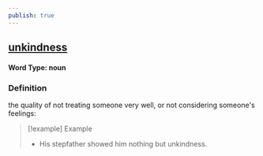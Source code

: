 ```yaml
---
publish: true
---
```


## [unkindness](https://dictionary.cambridge.org/dictionary/english/unkindness)

#### Word Type: noun
### Definition
the quality of not treating someone very well, or not considering someone's feelings:

>[!example] Example
> - His stepfather showed him nothing but unkindness.
